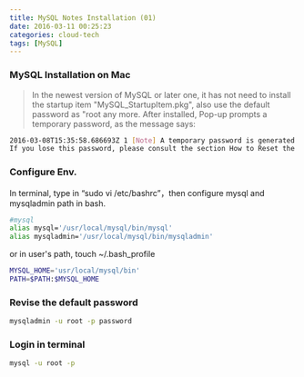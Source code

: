 ```yaml
---
title: MySQL Notes Installation (01)
date: 2016-03-11 00:25:23
categories: cloud-tech
tags: [MySQL]
---
```



### MySQL Installation on Mac
> In the newest version of MySQL or later one, it has not need to install the startup item "MySQL_StartupItem.pkg", also use the default password as "root any more. After installed, Pop-up prompts a temporary password, as the message says:

``` bash
2016-03-08T15:35:58.686693Z 1 [Note] A temporary password is generated for root@localhost: E%*oVnN?d7sx
If you lose this password, please consult the section How to Reset the Root Password in the MySQL reference manual.
```

### Configure Env.
In terminal, type in “sudo vi /etc/bashrc”，then configure mysql and mysqladmin path in bash.

``` bash
#mysql
alias mysql='/usr/local/mysql/bin/mysql'
alias mysqladmin='/usr/local/mysql/bin/mysqladmin'
```
or in user's path, touch ~/.bash_profile
``` bash
MYSQL_HOME='usr/local/mysql/bin'
PATH=$PATH:$MYSQL_HOME
```

### Revise the default password
``` bash
mysqladmin -u root -p password
```

### Login in terminal
``` bash
mysql -u root -p
```

